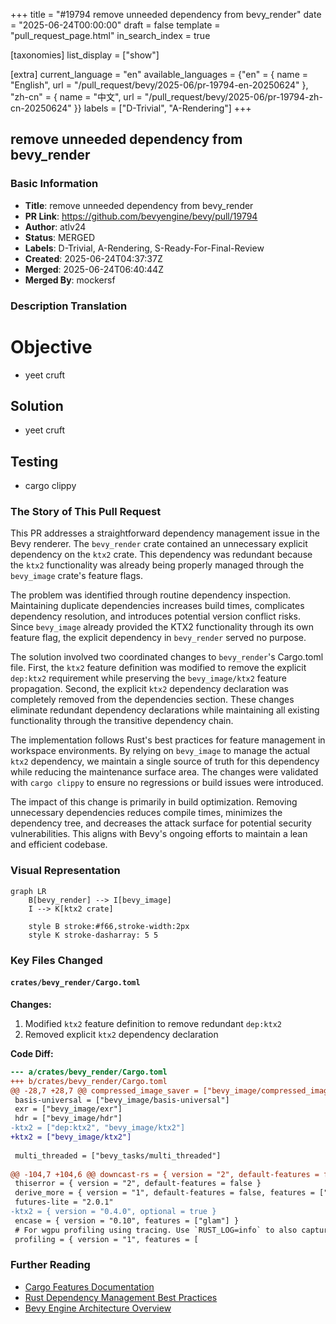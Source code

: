 +++
title = "#19794 remove unneeded dependency from bevy_render"
date = "2025-06-24T00:00:00"
draft = false
template = "pull_request_page.html"
in_search_index = true

[taxonomies]
list_display = ["show"]

[extra]
current_language = "en"
available_languages = {"en" = { name = "English", url = "/pull_request/bevy/2025-06/pr-19794-en-20250624" }, "zh-cn" = { name = "中文", url = "/pull_request/bevy/2025-06/pr-19794-zh-cn-20250624" }}
labels = ["D-Trivial", "A-Rendering"]
+++

## remove unneeded dependency from bevy_render

### Basic Information
- **Title**: remove unneeded dependency from bevy_render
- **PR Link**: https://github.com/bevyengine/bevy/pull/19794
- **Author**: atlv24
- **Status**: MERGED
- **Labels**: D-Trivial, A-Rendering, S-Ready-For-Final-Review
- **Created**: 2025-06-24T04:37:37Z
- **Merged**: 2025-06-24T06:40:44Z
- **Merged By**: mockersf

### Description Translation
# Objective

- yeet cruft

## Solution

- yeet cruft

## Testing

- cargo clippy

### The Story of This Pull Request
This PR addresses a straightforward dependency management issue in the Bevy renderer. The `bevy_render` crate contained an unnecessary explicit dependency on the `ktx2` crate. This dependency was redundant because the `ktx2` functionality was already being properly managed through the `bevy_image` crate's feature flags.

The problem was identified through routine dependency inspection. Maintaining duplicate dependencies increases build times, complicates dependency resolution, and introduces potential version conflict risks. Since `bevy_image` already provided the KTX2 functionality through its own feature flag, the explicit dependency in `bevy_render` served no purpose.

The solution involved two coordinated changes to `bevy_render`'s Cargo.toml file. First, the `ktx2` feature definition was modified to remove the explicit `dep:ktx2` requirement while preserving the `bevy_image/ktx2` feature propagation. Second, the explicit `ktx2` dependency declaration was completely removed from the dependencies section. These changes eliminate redundant dependency declarations while maintaining all existing functionality through the transitive dependency chain.

The implementation follows Rust's best practices for feature management in workspace environments. By relying on `bevy_image` to manage the actual `ktx2` dependency, we maintain a single source of truth for this dependency while reducing the maintenance surface area. The changes were validated with `cargo clippy` to ensure no regressions or build issues were introduced.

The impact of this change is primarily in build optimization. Removing unnecessary dependencies reduces compile times, minimizes the dependency tree, and decreases the attack surface for potential security vulnerabilities. This aligns with Bevy's ongoing efforts to maintain a lean and efficient codebase.

### Visual Representation
```mermaid
graph LR
    B[bevy_render] --> I[bevy_image]
    I --> K[ktx2 crate]
    
    style B stroke:#f66,stroke-width:2px
    style K stroke-dasharray: 5 5
```

### Key Files Changed
#### `crates/bevy_render/Cargo.toml`
**Changes:**
1. Modified `ktx2` feature definition to remove redundant `dep:ktx2`
2. Removed explicit `ktx2` dependency declaration

**Code Diff:**
```diff
--- a/crates/bevy_render/Cargo.toml
+++ b/crates/bevy_render/Cargo.toml
@@ -28,7 +28,7 @@ compressed_image_saver = ["bevy_image/compressed_image_saver"]
 basis-universal = ["bevy_image/basis-universal"]
 exr = ["bevy_image/exr"]
 hdr = ["bevy_image/hdr"]
-ktx2 = ["dep:ktx2", "bevy_image/ktx2"]
+ktx2 = ["bevy_image/ktx2"]
 
 multi_threaded = ["bevy_tasks/multi_threaded"]
 
@@ -104,7 +104,6 @@ downcast-rs = { version = "2", default-features = false, features = ["std"] }
 thiserror = { version = "2", default-features = false }
 derive_more = { version = "1", default-features = false, features = ["from"] }
 futures-lite = "2.0.1"
-ktx2 = { version = "0.4.0", optional = true }
 encase = { version = "0.10", features = ["glam"] }
 # For wgpu profiling using tracing. Use `RUST_LOG=info` to also capture the wgpu spans.
 profiling = { version = "1", features = [
```

### Further Reading
- [Cargo Features Documentation](https://doc.rust-lang.org/cargo/reference/features.html)
- [Rust Dependency Management Best Practices](https://doc.rust-lang.org/cargo/guide/dependencies.html)
- [Bevy Engine Architecture Overview](https://bevyengine.org/learn/book/getting-started/architecture/)